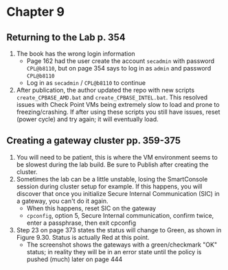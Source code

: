 # Chapter 9

## Returning to the Lab p. 354
1. The book has the wrong login information
    - Page 162 had the user create the account `secadmin` with password `CPL@b8110`, but on page 354 says to log in as `admin` and password `CPL@b8110`
    - Log in as `secadmin` / `CPL@b8110` to continue
2. After publication, the author updated the repo with new scripts `create_CPBASE_AMD.bat` and `create_CPBASE_INTEL.bat`. This resolved issues with Check Point VMs being extremely slow to load and prone to freezing/crashing. If after using these scripts you still have issues, reset (power cycle) and try again; it will eventually load.
## Creating a gateway cluster pp. 359-375
1. You will need to be patient, this is where the VM environment seems to be slowest during the lab build. Be sure to Publish after creating the cluster.
2. Sometimes the lab can be a little unstable, losing the SmartConsole session during cluster setup for example. If this happens, you will discover that once you initialize Secure Internal Communication (SIC) in a gateway, you can't do it again.
    - When this happens, reset SIC on the gateway
    - `cpconfig`, option 5, Secure Internal communication, confirm twice, enter a passphrase, then exit cpconfig
3. Step 23 on page 373 states the status will change to Green, as shown in Figure 9.30. Status is actually Red at this point.
    - The screenshot shows the gateways with a green/checkmark "OK" status; in reality they will be in an error state until the policy is pushed (much) later on page 444
